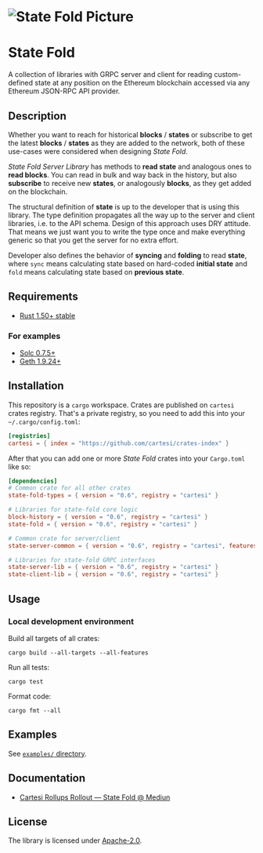 # ![State Fold Picture](https://cartesi.notion.site/image/https%3A%2F%2Fs3-us-west-2.amazonaws.com%2Fsecure.notion-static.com%2F0fd9b7e1-93a3-4c99-8680-eb28cbc6aa3e%2F2023_LinkedIn_Header_-_Core_Contributors_(1).png?table=block&id=9eea3776-7397-4739-81ad-c96172f72c1e&spaceId=62ffa304-a896-4e7e-823d-af99eb3cccf3&width=2000&userId=&cache=v2 "State Fold")

# State Fold

A collection of libraries with GRPC server and client for reading custom-defined state at any position on the Ethereum blockchain accessed via any Ethereum JSON-RPC API provider.

## Description

Whether you want to reach for historical **blocks** / **states** or subscribe to get the latest **blocks** / **states** as they are added to the network, both of these use-cases were considered when designing *State Fold*.

*State Fold Server Library* has methods to **read state** and analogous ones to **read blocks**. You can read in bulk and way back in the history, but also **subscribe** to receive new **states**, or analogously **blocks**, as they get added on the blockchain.

The structural definition of **state** is up to the developer that is using this library. The type definition propagates all the way up to the server and client libraries, i.e. to the API schema. Design of this approach uses DRY attitude. That means we just want you to write the type once and make everything generic so that you get the server for no extra effort.

Developer also defines the behavior of **syncing** and **folding** to read **state**, where `sync` means calculating state based on hard-coded **initial state** and `fold` means calculating state based on **previous state**.

## Requirements

* [Rust 1.50+ stable](https://rustup.rs/)

### For examples

* [Solc 0.7.5+](https://docs.soliditylang.org/en/v0.8.11/installing-solidity.html#linux-packages)
* [Geth 1.9.24+](https://geth.ethereum.org/docs/install-and-build/installing-geth)

## Installation

This repository is a `cargo` workspace. Crates are published on `cartesi` crates registry. That's a private registry, so you need to add this into your `~/.cargo/config.toml`:

```toml
[registries]
cartesi = { index = "https://github.com/cartesi/crates-index" }
```

After that you can add one or more *State Fold* crates into your `Cargo.toml` like so:

```toml
[dependencies]
# Common crate for all other crates
state-fold-types = { version = "0.6", registry = "cartesi" }

# Libraries for state-fold core logic
block-history = { version = "0.6", registry = "cartesi" }
state-fold = { version = "0.6", registry = "cartesi" }

# Common crate for server/client
state-server-common = { version = "0.6", registry = "cartesi", features = ["server"] }

# Libraries for state-fold GRPC interfaces
state-server-lib = { version = "0.6", registry = "cartesi" }
state-client-lib = { version = "0.6", registry = "cartesi" }
```

## Usage

### Local development environment

Build all targets of all crates:

```
cargo build --all-targets --all-features
```

Run all tests:

```
cargo test
```

Format code:

```
cargo fmt --all
```

## Examples

See [`examples/` directory](examples).

## Documentation

* [Cartesi Rollups Rollout — State Fold @ Mediun](https://medium.com/cartesi/state-fold-cfe5f4d79639)

## License

The library is licensed under [Apache-2.0](LICENSE).
